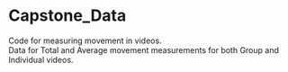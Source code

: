 # Capstone_Data
Code for measuring movement in videos.  
Data for Total and Average movement measurements for both Group and Individual videos.
